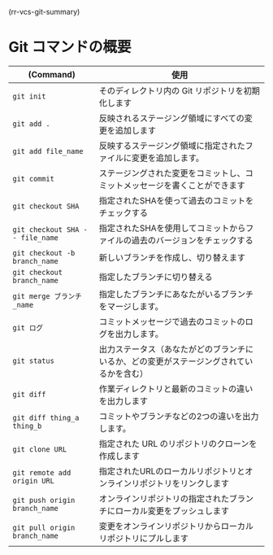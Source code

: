 (rr-vcs-git-summary)
# Git コマンドの概要

| (Command)                       | 使用                                           |
| ------------------------------- | -------------------------------------------- |
| `git init`                      | そのディレクトリ内の Git リポジトリを初期化します                  |
| `git add .`                     | 反映されるステージング領域にすべての変更を追加します                   |
| `git add file_name`             | 反映するステージング領域に指定されたファイルに変更を追加します。             |
| `git commit`                    | ステージングされた変更をコミットし、コミットメッセージを書くことができます        |
| `git checkout SHA`              | 指定されたSHAを使って過去のコミットをチェックする                   |
| `git checkout SHA -- file_name` | 指定されたSHAを使用してコミットからファイルの過去のバージョンをチェックする      |
| `git checkout -b branch_name`   | 新しいブランチを作成し、切り替えます                           |
| `git checkout branch_name`      | 指定したブランチに切り替える                               |
| `git merge ブランチ_name`           | 指定したブランチにあなたがいるブランチをマージします。                  |
| `git ログ`                        | コミットメッセージで過去のコミットのログを出力します。                  |
| `git status`                    | 出力ステータス（あなたがどのブランチにいるか、どの変更がステージングされているかを含む） |
| `git diff`                      | 作業ディレクトリと最新のコミットの違いを出力します                    |
| `git diff thing_a thing_b`      | コミットやブランチなどの2つの違いを出力します。                     |
| `git clone URL`                 | 指定された URL のリポジトリのクローンを作成します                  |
| `git remote add origin URL`     | 指定されたURLのローカルリポジトリとオンラインリポジトリをリンクします         |
| `git push origin branch_name`   | オンラインリポジトリの指定されたブランチにローカル変更をプッシュします          |
| `git pull origin branch_name`   | 変更をオンラインリポジトリからローカルリポジトリにプルします               |      
